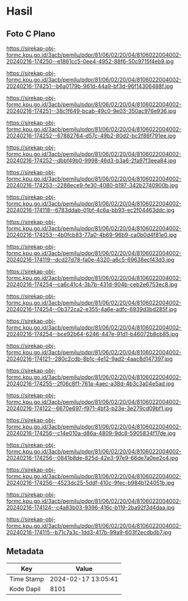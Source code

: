 # Hasil

## Foto C Plano

https://sirekap-obj-formc.kpu.go.id/3acb/pemilu/pdpr/81/06/02/20/04/8106022004002-20240216-174250--e1861cc5-0ee4-4952-88f6-50c9715f4eb9.jpg

https://sirekap-obj-formc.kpu.go.id/3acb/pemilu/pdpr/81/06/02/20/04/8106022004002-20240216-174251--b6a0179b-961d-44a9-bf3d-96f14306488f.jpg

https://sirekap-obj-formc.kpu.go.id/3acb/pemilu/pdpr/81/06/02/20/04/8106022004002-20240216-174251--38c1f649-bcab-49c0-9e03-350ac976e936.jpg

https://sirekap-obj-formc.kpu.go.id/3acb/pemilu/pdpr/81/06/02/20/04/8106022004002-20240216-174252--67882764-d57c-49b2-80d2-bc2f86f791ee.jpg

https://sirekap-obj-formc.kpu.go.id/3acb/pemilu/pdpr/81/06/02/20/04/8106022004002-20240216-174252--dbbf49b0-9998-46d3-b3a6-2fa97f3eea84.jpg

https://sirekap-obj-formc.kpu.go.id/3acb/pemilu/pdpr/81/06/02/20/04/8106022004002-20240216-174253--2288ece9-fe30-4080-b197-342b2740900b.jpg

https://sirekap-obj-formc.kpu.go.id/3acb/pemilu/pdpr/81/06/02/20/04/8106022004002-20240216-174118--6783ddab-01bf-4c6a-bb93-ec2f04463ddc.jpg

https://sirekap-obj-formc.kpu.go.id/3acb/pemilu/pdpr/81/06/02/20/04/8106022004002-20240216-174253--4b0fcb83-77a0-4b69-96b9-ca0b0d4f81e0.jpg

https://sirekap-obj-formc.kpu.go.id/3acb/pemilu/pdpr/81/06/02/20/04/8106022004002-20240216-174119--dcd27d78-fa0e-4320-a6c5-69638ecf43d3.jpg

https://sirekap-obj-formc.kpu.go.id/3acb/pemilu/pdpr/81/06/02/20/04/8106022004002-20240216-174254--ca6c41c4-3b7b-431d-904b-ceb2e6753ec8.jpg

https://sirekap-obj-formc.kpu.go.id/3acb/pemilu/pdpr/81/06/02/20/04/8106022004002-20240216-174254--0b372ca2-e355-4a6e-adfc-6939d3bd285f.jpg

https://sirekap-obj-formc.kpu.go.id/3acb/pemilu/pdpr/81/06/02/20/04/8106022004002-20240216-174254--bce92b64-6246-447e-91d1-b46072b8cb85.jpg

https://sirekap-obj-formc.kpu.go.id/3acb/pemilu/pdpr/81/06/02/20/04/8106022004002-20240216-174121--280c2cdb-8b1c-4e12-9ad2-4aac8d147397.jpg

https://sirekap-obj-formc.kpu.go.id/3acb/pemilu/pdpr/81/06/02/20/04/8106022004002-20240216-174255--2f06c8f1-761a-4aec-a38d-4b3c3a04e5ad.jpg

https://sirekap-obj-formc.kpu.go.id/3acb/pemilu/pdpr/81/06/02/20/04/8106022004002-20240216-174122--6670e697-f971-4bf3-b23e-3e279cd09bf1.jpg

https://sirekap-obj-formc.kpu.go.id/3acb/pemilu/pdpr/81/06/02/20/04/8106022004002-20240216-174256--c14e010a-d86a-4809-9dc8-5905834f17de.jpg

https://sirekap-obj-formc.kpu.go.id/3acb/pemilu/pdpr/81/06/02/20/04/8106022004002-20240216-174256--0841b8de-825d-42e3-97e9-66de7a0ee2c4.jpg

https://sirekap-obj-formc.kpu.go.id/3acb/pemilu/pdpr/81/06/02/20/04/8106022004002-20240216-174256--4523dc25-5ddf-410c-9fec-b984b124051b.jpg

https://sirekap-obj-formc.kpu.go.id/3acb/pemilu/pdpr/81/06/02/20/04/8106022004002-20240216-174124--c4a83b03-9396-416c-b119-2ba92f3d4daa.jpg

https://sirekap-obj-formc.kpu.go.id/3acb/pemilu/pdpr/81/06/02/20/04/8106022004002-20240216-174115--b71c7a3c-1dd3-417b-99a9-603f2ecdbdb7.jpg


## Metadata

| Key        | Value               |
| ---------- | ------------------- |
| Time Stamp | 2024-02-17 13:05:41 |
| Kode Dapil | 8101                |



